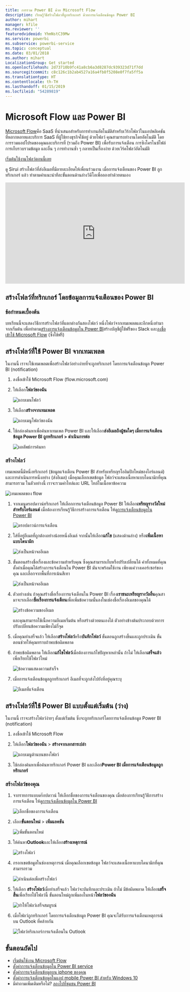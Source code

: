 ```yaml
---
title: การรวม Power BI ด้วย Microsoft Flow
description: เรียนรู้วิธีสร้างโฟลวที่์ถูกทริกเกอร์ ด้วยการแจ้งเตือนข้อมูล Power BI
author: mihart
manager: kfile
ms.reviewer: ''
featuredvideoid: YhmNstC39Mw
ms.service: powerbi
ms.subservice: powerbi-service
ms.topic: conceptual
ms.date: 03/01/2018
ms.author: mihart
LocalizationGroup: Get started
ms.openlocfilehash: 2d73710b9fc41a8cb6a3d8287dc939323d71f7dd
ms.sourcegitcommit: c8c126c1b2ab4527a16a4fb8f5208e0f7fa5ff5a
ms.translationtype: HT
ms.contentlocale: th-TH
ms.lasthandoff: 01/15/2019
ms.locfileid: "54289819"
---
```

# <a name="microsoft-flow-and-power-bi"></a>Microsoft Flow และ Power BI

[Microsoft Flow](https://flow.microsoft.com/en-us/documentation/getting-started)คือ SaaS ที่นำเสนอสำหรับการทำงานอัตโนมัติสำหรับเวิร์กโฟลว์ในแอปพลิเคชันที่หลากหลายและบริการ SaaS ที่ผู้ใช้ทางธุรกิจใช้อยู่ ด้วยโฟลว์ คุณสามารถทำงานโดยอัตโนมัติ โดยการรวมแอปโปรดของคุณและบริการที่ (รวมถึง Power BI) เพื่อรับการแจ้งเตือน การซิงโครไนซ์ไฟล์ การเก็บรวบรวมข้อมูล และอื่น ๆ การทำงานซ้ำ ๆ กลายเป็นเรื่องง่าย ด้วยเวิร์คโฟลว์อัตโนมัติ

[เริ่มต้นใช้งานโฟลว์ตอนนี้เลย](https://flow.microsoft.com/documentation/getting-started)

ดู Sirui สร้างโฟลว์ที่ส่งอีเมลที่มีลายละเอียดให้เพื่อนร่วมงาน เมื่อการแจ้งเตือนของ Power BI ถูกทริกเกอร์ แล้ว ทำตามคำแนะนำทีละขั้นตอนด้านล่างวิดีโอเพื่อลองทำด้วยตนเอง

<iframe width="560" height="315" src="https://www.youtube.com/embed/YhmNstC39Mw" frameborder="0" allowfullscreen></iframe>

## <a name="create-a-flow-that-is-triggered-by-a-power-bi-data-alert"></a>สร้างโฟลว์ที่ทริกเกอร์ โดยข้อมูลการแจ้งเตือนของ Power BI

### <a name="prerequisites"></a>ข้อกำหนดเบื้องต้น
บทเรียนนี้จะแสดงวิธีการสร้างโฟลว์ที่แตกต่างกันสองโฟลว์ หนึ่งโฟลว์จากเทมเพลตและอีกหนึ่งทำมาจากเริ่มต้น เพื่อทำตาม[สร้างการแจ้งเตือนข้อมูลใน Power BI](service-set-data-alerts.md)สร้างบัญชีผู้ใช้ฟรีของ Slack และ[ลงชื่อเข้าใช้ Microsoft Flow](https://flow.microsoft.com/en-us/#home-signup) (ซึ่งใช้ฟรี)

## <a name="create-a-flow-that-uses-power-bi---from-a-template"></a>สร้างโฟลว์ที่ใช้ Power BI จากเทมเพลต
ในงานนี้ เราจะใช้เทมเพลตเพื่อสร้างโฟลว์อย่างง่ายที่จะถูกทริกเกอร์ โดยการแจ้งเตือนข้อมูล Power BI (notification)

1. ลงชื่อเข้าใช้ Microsoft Flow (flow.microsoft.com)
2. ให้เลือก**โฟลว์ของฉัน**
   
   ![แถบเมนโฟลว์](media/service-flow-integration/power-bi-my-flows.png)
3. ให้เลือก**สร้างจากเทมเพลต**
   
    ![แถบเมนูโฟลว์ของฉัน](media/service-flow-integration/power-bi-template.png)
4. ใช้กล่องค้นหาเพื่อค้นหาเทมเพล Power BI และให้เลือก**ส่งอีเมลถึงผู้ชมใดๆ เมื่อการแจ้งเตือนข้อมูล Power BI ถูกทริกเกอร์ > ดำเนินการต่อ**
   
    ![ผลลัพธ์การค้นหา](media/service-flow-integration/power-bi-flow-alert.png)


### <a name="build-the-flow"></a>สร้างโฟลว์
เทมเพลตนี้มีหนึ่งทริกเกอร์ (ข้อมูลแจ้งเตือน Power BI สำหรับเหรียญรโอลิมปิกใหม่ของไอร์แลนด์) และการดำเนินการหนึ่งอย่าง (ส่งอีเมล) เมื่อคุณเลือกเขตข้อมูล โฟลว์จะแสดงเนื้อหาแบบไดนามิกที่คุณสามารถรวม  ในตัวอย่างนี้ เราจะรวมค่าไทล์และ URL ไทล์ในเนื้อหาข้อความ

![เทมเพลตของ flow](media/service-flow-integration/power-bi-template1.png)

1. จากเมนูดรอปดาวน์ทริกเกอร์ ให้เลือกการแจ้งเตือนข้อมูล Power BI ให้เลือก**เหรียญรางวัลใหม่สำหรับไอร์แลนด์** เมื่อต้องการเรียนรู้วิธีการสร้างการแจ้งเตือน ให้ดู[การแจ้งเตือนข้อมูลใน Power BI](service-set-data-alerts.md)
   
   ![ดรอปดาวน์การแจ้งเตือน](media/service-flow-integration/power-bi-trigger-flow.png)
2. ใส่ที่อยู่อีเมลที่ถูกต้องอย่างน้อยหนึ่งอีเมล์ จากนั้นให้เลือก**แก้ไข** (แสดงด้านล่าง) หรือ**เพิ่มเนื้อหาแบบไดนามิก** 
   
   ![ส่งเป็นหน้าจออีเมล](media/service-flow-integration/power-bi-flow-email.png)

3. ขั้นตอนสร้างชื่อเรื่องและข้อความสำหรับคุณ ซึ่งคุณสามารถเก็บหรือปรับเปลี่ยนได้ ค่าทั้งหมดที่คุณตั้งค่าเมื่อคุณได้สร้างการแจ้งเตือนใน Power BI มันจะพร้อมใช้งาน เพียงแค่วางเคอร์เซอร์ของคุณ และเลือกจากพื้นที่การเน้นสีเทา 

   ![ส่งเป็นหน้าจออีเมล](media/service-flow-integration/power-bi-flow-email-default.png)

1.  ตัวอย่างเช่น ถ้าคุณสร้างชื่อเรื่องการแจ้งเตือนใน Power BI เรื่อง**เราชนะเหรียญรางวัลอื่น**คุณสามาจะรถเลือก**ชื่อเรื่องการแจ้งเตือน**เพื่อเพิ่มข้อความนั้นลงในเช่องชื่อเรื่องอีเมลของคุณได้

    ![สร้างข้อความของอีเมล](media/service-flow-integration/power-bi-flow-message.png)

    และคุณสามารถใช้เนื้อความอีเมลเริ่มต้น หรือสร้างด้วยตนเองได้ ตัวอย่างข้างต้นประกอบด้วยการปรับเปลี่ยนข้อความเพียงไม่กี่จุด

1. เมื่อคุณทำเสร็จแล้ว ให้เลือก**สร้างโฟลว์**หรือ**บันทึกโฟลว์**  ขั้นตอนถูกสร้างขึ้นและถูกประเมิน  ขั้นตอนช่วยให้คุณทราบถ้าพบข้อผิดพลาด
2. ถ้าพบข้อผิดพลาด ให้เลือก**แก้ไขโฟลว์**เมื่อต้องการแก้ไขปัญหาเหล่านั้น ถ้าไม่ ให้เลือก**เสร็จแล้ว**เพื่อเรียกใช้โฟลว์ใหม่
   
   ![ข้อความแสดงความสำเร็จ](media/service-flow-integration/power-bi-flow-running.png)
5. เมื่อการแจ้งเตือนข้อมูลถูกทริกเกอร์ อีเมลที่จะถูกส่งไปยังที่อยู่คุณระบุ  
   
   ![อีเมลที่แจ้งเตือน](media/service-flow-integration/power-bi-flow-email2.png)

## <a name="create-a-flow-that-uses-power-bi---from-scratch-blank"></a>สร้างโฟลว์ที่ใช้ Power BI แบบตั้งแต่เริ่มต้น (ว่าง)
ในงานนี้ เราจะสร้างโฟลว์ง่ายๆ ตั้งแต่เริ่มต้น ซึ่งจะถูกทริกเกอร์โดยการแจ้งเตือนข้อมูล Power BI (notification)

1. ลงชื่อเข้าใช้ Microsoft Flow
2. ให้เลือก**โฟลว์ของฉัน** > **สร้างจากเอกสารเปล่า**
   
   ![แถบเมนูด้านบนของโฟลว์](media/service-flow-integration/power-bi-my-flows.png)
3. ใช้กล่องค้นหาเพื่อค้นหาทริกเกอร์ Power BI และเลือก**Power BI เมื่อการแจ้งเตือนข้อมูลถูกทริกเกอร์**

### <a name="build-your-flow"></a>สร้างโฟลว์ของคุณ
1. จากรายการแบบดร๊อปดาวน์ ให้เลือกชื่อของการแจ้งเตือนของคุณ  เมื่อต้องการเรียนรู้วิธีการสร้างการแจ้งเตือน ให้ดู[การแจ้งเตือนข้อมูลใน Power BI](service-set-data-alerts.md)
   
    ![เลือกชื่อของการแจ้งเตือน](media/service-flow-integration/power-bi-totalstores2.png)
2. เลือก**ขั้นตอนใหม่** > **เพิ่มแอคชัน**
   
   ![เพิ่มขั้นตอนใหม่](media/service-flow-integration/power-bi-new-step.png)
3. ให้ค้นหา**Outlook**และให้เลือก**สร้างเหตุการณ์**
   
   ![สร้างโฟลว์](media/service-flow-integration/power-bi-create-event.png)
4. กรอกเขตข้อมูลในช่องเหตุการณ์ เมื่อคุณเลือกเขตข้อมูล โฟลว์จะแสดงเนื้อหาแบบไดนามิกที่คุณสามารถรวม
   
   ![ดำเนินต่อเพื่อสร้างโฟลว์](media/service-flow-integration/power-bi-flow-event.png)
5. ให้เลือก **สร้างโฟลว์**เมื่อทำเสร็จแล้ว  โฟลว์จะบันทึกและประเมิน ถ้าไม่ มีข้อผิดพลาด ให้เลือก**เสร็จสิ้น**เพื่อเรียกใช้โฟลว์นี้  ขั้นตอนใหม่ถูกเพิ่มลงในหน้า**โฟลว์ของฉัน**
   
   ![ทำให้โฟลว์เสร็จสมบูรณ์](media/service-flow-integration/power-bi-flow-running.png)
6. เมื่อโฟลว์ถูกทริกเกอร์ โดยการแจ้งเตือนข้อมูล Power BI คุณจะได้รับการแจ้งเตือนเหตุการณ์บน Outlook ที่คล้ายกัน
   
    ![โฟลว์ทริกเกอร์การแจ้งเตือนใน Outlook](media/service-flow-integration/power-bi-flow-notice.png)

## <a name="next-steps"></a>ขั้นตอนถัดไป
* [เริ่มต้นใช้งาน Microsoft Flow](https://flow.microsoft.com/en-us/documentation/getting-started/)
* [ตั้งค่าการแจ้งเตือนข้อมูลใน Power BI service](service-set-data-alerts.md)
* [ตั้งค่าการแจ้งเตือนข้อมูลบน iphone ของคุณ](consumer/mobile/mobile-set-data-alerts-in-the-mobile-apps.md)
* [ตั้งค่าการแจ้งเตือนข้อมูลในแอป mobile Power BI สำหรับ Windows 10](consumer/mobile/mobile-set-data-alerts-in-the-mobile-apps.md)
* มีคำถามเพิ่มเติมหรือไม่? [ลองไปที่ชุมชน Power BI](http://community.powerbi.com/)

